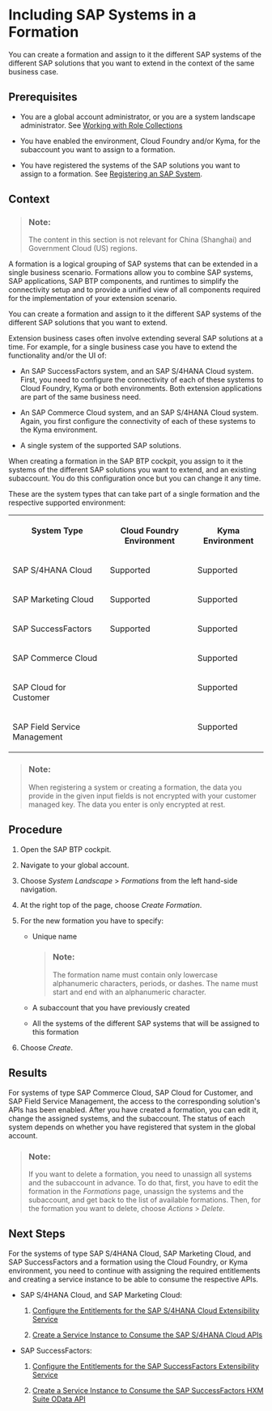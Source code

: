 <!-- loio68b04fa73aa740cb96ed380a85a4761a -->

# Including SAP Systems in a Formation

You can create a formation and assign to it the different SAP systems of the different SAP solutions that you want to extend in the context of the same business case.



<a name="loio68b04fa73aa740cb96ed380a85a4761a__prereq_b4m_xrd_jlb"/>

## Prerequisites

-   You are a global account administrator, or you are a system landscape administrator. See [Working with Role Collections](../50-administration-and-ops/working-with-role-collections-393ea0b.md)

-   You have enabled the environment, Cloud Foundry and/or Kyma, for the subaccount you want to assign to a formation.

-   You have registered the systems of the SAP solutions you want to assign to a formation. See [Registering an SAP System](registering-an-sap-system-2ffdaff.md).




## Context

> ### Note:  
> The content in this section is not relevant for China \(Shanghai\) and Government Cloud \(US\) regions.

A formation is a logical grouping of SAP systems that can be extended in a single business scenario. Formations allow you to combine SAP systems, SAP applications, SAP BTP components, and runtimes to simplify the connectivity setup and to provide a unified view of all components required for the implementation of your extension scenario.

You can create a formation and assign to it the different SAP systems of the different SAP solutions that you want to extend.

Extension business cases often involve extending several SAP solutions at a time. For example, for a single business case you have to extend the functionality and/or the UI of:

-   An SAP SuccessFactors system, and an SAP S/4HANA Cloud system. First, you need to configure the connectivity of each of these systems to Cloud Foundry, Kyma or both environments. Both extension applications are part of the same business need.

-   An SAP Commerce Cloud system, and an SAP S/4HANA Cloud system. Again, you first configure the connectivity of each of these systems to the Kyma environment.

-   A single system of the supported SAP solutions.


When creating a formation in the SAP BTP cockpit, you assign to it the systems of the different SAP solutions you want to extend, and an existing subaccount. You do this configuration once but you can change it any time.

These are the system types that can take part of a single formation and the respective supported environment:


<table>
<tr>
<th valign="top">

System Type



</th>
<th valign="top">

Cloud Foundry Environment



</th>
<th valign="top">

Kyma Environment



</th>
</tr>
<tr>
<td valign="top">

SAP S/4HANA Cloud



</td>
<td valign="top">

Supported



</td>
<td valign="top">

Supported



</td>
</tr>
<tr>
<td valign="top">

SAP Marketing Cloud



</td>
<td valign="top">

Supported



</td>
<td valign="top">

Supported



</td>
</tr>
<tr>
<td valign="top">

SAP SuccessFactors



</td>
<td valign="top">

Supported



</td>
<td valign="top">

Supported



</td>
</tr>
<tr>
<td valign="top">

SAP Commerce Cloud



</td>
<td valign="top">

 



</td>
<td valign="top">

Supported



</td>
</tr>
<tr>
<td valign="top">

SAP Cloud for Customer



</td>
<td valign="top">

 



</td>
<td valign="top">

Supported



</td>
</tr>
<tr>
<td valign="top">

SAP Field Service Management



</td>
<td valign="top">

 



</td>
<td valign="top">

Supported



</td>
</tr>
</table>

> ### Note:  
> When registering a system or creating a formation, the data you provide in the given input fields is not encrypted with your customer managed key. The data you enter is only encrypted at rest.



## Procedure

1.  Open the SAP BTP cockpit.

2.  Navigate to your global account.

3.  Choose *System Landscape* \> *Formations* from the left hand-side navigation.

4.  At the right top of the page, choose *Create Formation*.

5.  For the new formation you have to specify:

    -   Unique name

        > ### Note:  
        > The formation name must contain only lowercase alphanumeric characters, periods, or dashes. The name must start and end with an alphanumeric character.

    -   A subaccount that you have previously created

    -   All the systems of the different SAP systems that will be assigned to this formation


6.  Choose *Create*.




<a name="loio68b04fa73aa740cb96ed380a85a4761a__result_ll5_vsd_jlb"/>

## Results

For systems of type SAP Commerce Cloud, SAP Cloud for Customer, and SAP Field Service Management, the access to the corresponding solution's APIs has been enabled. After you have created a formation, you can edit it, change the assigned systems, and the subaccount. The status of each system depends on whether you have registered that system in the global account.

> ### Note:  
> If you want to delete a formation, you need to unassign all systems and the subaccount in advance. To do that, first, you have to edit the formation in the *Formations* page, unassign the systems and the subaccount, and get back to the list of available formations. Then, for the formation you want to delete, choose *Actions* \> *Delete*.



<a name="loio68b04fa73aa740cb96ed380a85a4761a__postreq_jls_r5d_jlb"/>

## Next Steps

For the systems of type SAP S/4HANA Cloud, SAP Marketing Cloud, and SAP SuccessFactors and a formation using the Cloud Foundry, or Kyma environment, you need to continue with assigning the required entitlements and creating a service instance to be able to consume the respective APIs.

-   SAP S/4HANA Cloud, and SAP Marketing Cloud:

    1.  [Configure the Entitlements for the SAP S/4HANA Cloud Extensibility Service](configure-the-entitlements-for-the-sap-s-4hana-cloud-extensibility-service-65ad330.md)

    2.  [Create a Service Instance to Consume the SAP S/4HANA Cloud APIs](create-a-service-instance-to-consume-the-sap-s-4hana-cloud-apis-a735641.md)


-   SAP SuccessFactors:

    1.  [Configure the Entitlements for the SAP SuccessFactors Extensibility Service](configure-the-entitlements-for-the-sap-successfactors-extensibility-service-b01e625.md)

    2.  [Create a Service Instance to Consume the SAP SuccessFactors HXM Suite OData API](create-a-service-instance-to-consume-the-sap-successfactors-hxm-suite-odata-api-46c5ea1.md)




